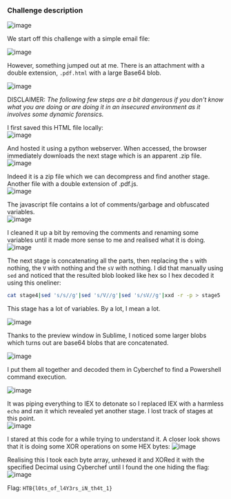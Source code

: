 ### Challenge description

![image](https://github.com/LazyTitan33/CTF-Writeups/assets/80063008/8967d207-47c6-4c62-a0d6-2998ee9f337d)

We start off this challenge with a simple email file:

![image](https://github.com/LazyTitan33/CTF-Writeups/assets/80063008/be55af36-0a6c-4443-aad8-f4f2a357221c)

However, something jumped out at me. There is an attachment with a double extension, `.pdf.html` with a large Base64 blob.

![image](https://github.com/LazyTitan33/CTF-Writeups/assets/80063008/0368de9d-0c2f-413a-acab-b9327b8193cb)

DISCLAIMER: _The following few steps are a bit dangerous if you don't know what you are doing or are doing it in an insecured environment as it involves some dynamic forensics._

I first saved this HTML file locally:  
![image](https://github.com/LazyTitan33/CTF-Writeups/assets/80063008/155b39e8-d338-44db-ac77-a964f41d0e6f)

And hosted it using a python webserver. When accessed, the browser immediately downloads the next stage which is an apparent .zip file.  
![image](https://github.com/LazyTitan33/CTF-Writeups/assets/80063008/216917f4-dfd1-48ca-8239-a4578ef92beb)

Indeed it is a zip file which we can decompress and find another stage. Another file with a double extension of .pdf.js.  
![image](https://github.com/LazyTitan33/CTF-Writeups/assets/80063008/c911d771-bc39-4678-b99f-3624979bac82)

The javascript file contains a lot of comments/garbage and obfuscated variables.  
![image](https://github.com/LazyTitan33/CTF-Writeups/assets/80063008/667472c8-b38f-44c1-8456-66ebc4a037f3)

I cleaned it up a bit by removing the comments and renaming some variables until it made more sense to me and realised what it is doing.  
![image](https://github.com/LazyTitan33/CTF-Writeups/assets/80063008/8491a4b5-dce7-490b-8439-e90cc9a9d528)

The next stage is concatenating all the parts, then replacing the `s` with nothing, the `V` with nothing and the `sV` with nothing. I did that manually using `sed` and noticed that the resulted blob looked like hex so I hex decoded it using this oneliner:

```bash
cat stage4|sed 's/s//g'|sed 's/V//g'|sed 's/sV//g'|xxd -r -p > stage5
```

This stage has a lot of variables. By a lot, I mean a lot.

![image](https://github.com/LazyTitan33/CTF-Writeups/assets/80063008/5e33844a-817b-46bf-baa6-df946857ec7f)

Thanks to the preview window in Sublime, I noticed some larger blobs which turns out are base64 blobs that are concatenated.  

![image](https://github.com/LazyTitan33/CTF-Writeups/assets/80063008/81336a7b-ce9b-4aa0-80d2-5f3831122fbc)

I put them all together and decoded them in Cyberchef to find a Powershell command execution.

![image](https://github.com/LazyTitan33/CTF-Writeups/assets/80063008/f34d62bc-b8e5-413c-bdc7-9bedf86ca9bc)

It was piping everything to IEX to detonate so I replaced IEX with a harmless `echo` and ran it which revealed yet another stage. I lost track of stages at this point.  
![image](https://github.com/LazyTitan33/CTF-Writeups/assets/80063008/2f31429f-0a28-428a-9c4e-3f9500802dba)

I stared at this code for a while trying to understand it. A closer look shows that it is doing some XOR operations on some HEX bytes:
![image](https://github.com/LazyTitan33/CTF-Writeups/assets/80063008/ffc0731c-2d92-42e9-845e-cb1d825be2bf)

Realising this I took each byte array, unhexed it and XORed it with the specified Decimal using Cyberchef until I found the one hiding the flag:  
![image](https://github.com/LazyTitan33/CTF-Writeups/assets/80063008/828ab456-a338-4abd-95b7-4525ea3760e7)

Flag: ```HTB{l0ts_of_l4Y3rs_iN_th4t_1}```





